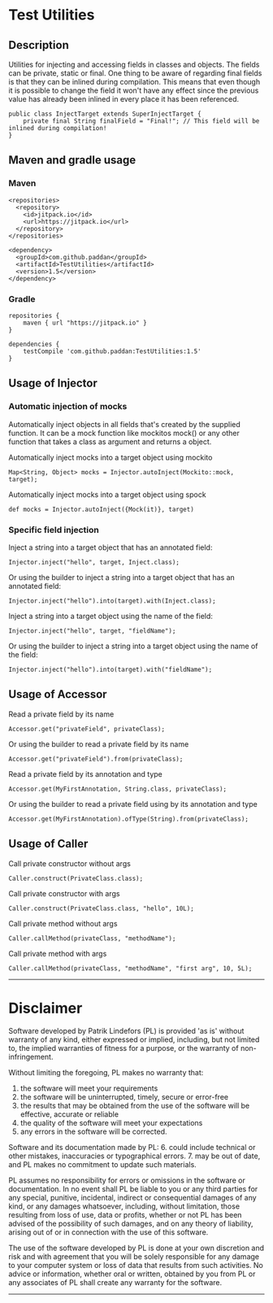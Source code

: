 # Test Utilities

## Description
Utilities for injecting and accessing fields in classes and objects. The fields can be private, static or final. One
thing to be aware of regarding final fields is that they can be inlined during compilation. This means that
even though it is possible to change the field it won't have any effect since the previous value has already been
inlined in every place it has been referenced.

```
public class InjectTarget extends SuperInjectTarget {
    private final String finalField = "Final!"; // This field will be inlined during compilation!
}
```

## Maven and gradle usage

### Maven
```
<repositories>
  <repository>
    <id>jitpack.io</id>
    <url>https://jitpack.io</url>
  </repository>
</repositories>

<dependency>
  <groupId>com.github.paddan</groupId>
  <artifactId>TestUtilities</artifactId>
  <version>1.5</version>
</dependency>
```

### Gradle
```
repositories {
    maven { url "https://jitpack.io" }
}

dependencies {
    testCompile 'com.github.paddan:TestUtilities:1.5'
}
```

## Usage of Injector

### Automatic injection of mocks

Automatically inject objects in all fields that's created by the supplied function. It can be a mock function like mockitos mock() or any other function that takes a class as argument and returns a object.

Automatically inject mocks into a target object using mockito
```
Map<String, Object> mocks = Injector.autoInject(Mockito::mock, target);
```
 
Automatically inject mocks into a target object using spock
```
def mocks = Injector.autoInject({Mock(it)}, target)
```

### Specific field injection

Inject a string into a target object that has an annotated field:
```
Injector.inject("hello", target, Inject.class);
```

Or using the builder to inject a string into a target object that has an annotated field:
```
Injector.inject("hello").into(target).with(Inject.class);
```

Inject a string into a target object using the name of the field:
```
Injector.inject("hello", target, "fieldName");
```

Or using the builder to inject a string into a target object using the name of the field:
```
Injector.inject("hello").into(target).with("fieldName");
```

## Usage of Accessor

Read a private field by its name
```
Accessor.get("privateField", privateClass);
```

Or using the builder to read a private field by its name
```
Accessor.get("privateField").from(privateClass);
```

Read a private field by its annotation and type
```
Accessor.get(MyFirstAnnotation, String.class, privateClass);
```

Or using the builder to read a private field using by its annotation and type
```
Accessor.get(MyFirstAnnotation).ofType(String).from(privateClass);
```

## Usage of Caller
Call private constructor without args
```
Caller.construct(PrivateClass.class);
```

Call private constructor with args
```
Caller.construct(PrivateClass.class, "hello", 10L);
```

Call private method without args
```
Caller.callMethod(privateClass, "methodName");
```

Call private method with args
```
Caller.callMethod(privateClass, "methodName", "first arg", 10, 5L);
```
***
# Disclaimer
Software developed by Patrik Lindefors (PL) is provided 'as is' without warranty of any kind, either expressed or
implied, including, but not limited to, the implied warranties of fitness for a purpose, or the warranty of
non-infringement. 

Without limiting the foregoing, PL makes no warranty that:
1.	the software will meet your requirements
2.	the software will be uninterrupted, timely, secure or error-free
3.	the results that may be obtained from the use of the software will be effective, accurate or reliable
4.	the quality of the software will meet your expectations
5.	any errors in the software will be corrected.

Software and its documentation made by PL:
6.	could include technical or other mistakes, inaccuracies or typographical errors.
7.	may be out of date, and PL makes no commitment to update such materials.

PL assumes no responsibility for errors or omissions in the software or documentation.
In no event shall PL be liable to you or any third parties for any special, punitive, incidental, indirect or
consequential damages of any kind, or any damages whatsoever, including, without limitation, those resulting from
loss of use, data or profits, whether or not PL has been advised of the possibility of such damages, and on any theory
of liability, arising out of or in connection with the use of this software.

The use of the software developed by PL is done at your own discretion and risk and with agreement that you will be
solely responsible for any damage to your computer system or loss of data that results from such activities. No advice
or information, whether oral or written, obtained by you from PL or any associates of PL shall create any warranty for
the software.
***
